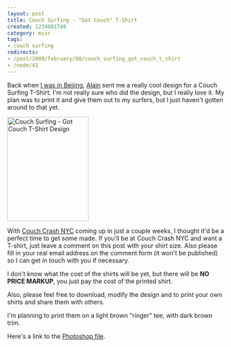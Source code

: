 ```yaml
--- 
layout: post
title: Couch Surfing - "Got Couch" T-Shirt
created: 1234081748
category: misc
tags:
- couch surfing
redirects:
- /post/2009/february/08/couch_surfing_got_couch_t_shirt
- /node/41
---
```

Back when <a href="/post/2008/june/21/international_couch_surfing_day_2008_beijing_china">I was in Beijing</a>, <a href="http://www.couchsurfing.com/people/alainsojourner">Alain</a> sent me a really cool design for a Couch Surfing T-Shirt. I'm not really sure who did the design, but I really love it. My plan was to print it and give them out to my surfers, but I just haven't gotten around to that yet.

<a href="http://www.flickr.com/photos/johndbritton/3262859632/" title="Couch Surfing - Got Couch T-Shirt Design"><img src="http://farm4.static.flickr.com/3356/3262859632_951d8a343a_m.jpg" width="188" height="240" alt="Couch Surfing - Got Couch T-Shirt Design" /></a>

With <a href="http://www.couchcrashfestival.com/">Couch Crash NYC</a> coming up in just a couple weeks, I thought it'd be a perfect time to get some made. If you'll be at Couch Crash NYC and want a T-shirt, just leave a comment on this post with your shirt size. Also please fill in your real email address on the comment form (it won't be published) so I can get in touch with you if necessary.

I don't know what the cost of the shirts will be yet, but there will be <strong>NO PRICE MARKUP</strong>, you just pay the cost of the printed shirt.

Also, please feel free to download, modify the design and to print your own shirts and share them with others.

I'm planning to print them on a light brown "ringer" tee, with dark brown trim.

Here's a link to the <a href="/files/Couch Surfing - Got Couch T-Shirt Design.psd">Photoshop file</a>.
